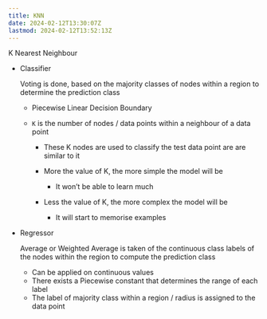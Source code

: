 ```yaml
---
title: KNN
date: 2024-02-12T13:30:07Z
lastmod: 2024-02-12T13:52:13Z
---
```


K Nearest Neighbour

* Classifier

  Voting is done, based on the majority classes of nodes within a region to determine the prediction class

  * Piecewise Linear Decision Boundary
  * ​`K`​ is the number of nodes / data points within a neighbour of a data point

    * These K nodes are used to classify the test data point are are similar to it
    * More the value of K, the more simple the model will be

      * It won’t be able to learn much
    * Less the value of K, the more complex the model will be

      * It will start to memorise examples
* Regressor

  Average or Weighted Average is taken of the continuous class labels of the nodes within the region to compute the prediction class

  * Can be applied on continuous values
  * There exists a <span class="text-highlight">Piecewise constant</span> that determines the range of each label
  * The label of majority class within a region / radius is assigned to the data point
